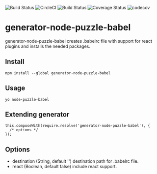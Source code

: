 ![Build Status](https://img.shields.io/bundlephobia/min/generator-node-puzzle-babel.svg)
![CircleCI](https://circleci.com/gh/yurikrupnik/generators.svg?style=svg)
![Build Status](https://travis-ci.org/yurikrupnik/generators.svg?branch=master)
![Coverage Status](https://coveralls.io/repos/github/yurikrupnik/generators/badge.svg?branch=master)
![codecov](https://codecov.io/gh/yurikrupnik/generators/branch/master/graph/badge.svg)

# generator-node-puzzle-babel

generator-node-puzzle-babel creates .babelrc file with support for react plugins and installs the needed packages.

## Install

```
npm install --global generator-node-puzzle-babel
```

## Usage

```
yo node-puzzle-babel
```

## Extending generator

```
this.composeWith(require.resolve('generator-node-puzzle-babel'), {
  /* options */
});
```

## Options

- destination (String, default '') destination path for .babelrc file.
- react (Boolean, default false) include react support.
